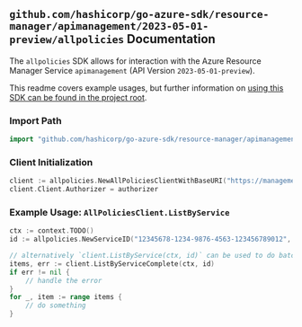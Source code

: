 
## `github.com/hashicorp/go-azure-sdk/resource-manager/apimanagement/2023-05-01-preview/allpolicies` Documentation

The `allpolicies` SDK allows for interaction with the Azure Resource Manager Service `apimanagement` (API Version `2023-05-01-preview`).

This readme covers example usages, but further information on [using this SDK can be found in the project root](https://github.com/hashicorp/go-azure-sdk/tree/main/docs).

### Import Path

```go
import "github.com/hashicorp/go-azure-sdk/resource-manager/apimanagement/2023-05-01-preview/allpolicies"
```


### Client Initialization

```go
client := allpolicies.NewAllPoliciesClientWithBaseURI("https://management.azure.com")
client.Client.Authorizer = authorizer
```


### Example Usage: `AllPoliciesClient.ListByService`

```go
ctx := context.TODO()
id := allpolicies.NewServiceID("12345678-1234-9876-4563-123456789012", "example-resource-group", "serviceValue")

// alternatively `client.ListByService(ctx, id)` can be used to do batched pagination
items, err := client.ListByServiceComplete(ctx, id)
if err != nil {
	// handle the error
}
for _, item := range items {
	// do something
}
```
